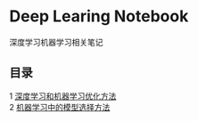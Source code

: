 # Deep Learing Notebook
深度学习机器学习相关笔记
## 目录
1 [深度学习和机器学习优化方法](深度学习和机器学习的优化方法.md)  
2 [机器学习中的模型选择方法](机器学习中的模型选择方法.md)  

